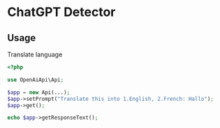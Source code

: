 # ChatGPT Detector
## Usage
Translate language

```php
<?php

use OpenAiApi\Api;

$app = new Api(...);
$app->setPrompt("Translate this into 1.English, 2.French: Hallo");
$app->get();

echo $app->getResponseText();
```